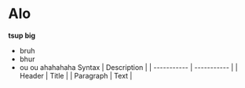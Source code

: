 # Alo
**tsup big**
- bruh
- bhur
- ou ou ahahahaha
 Syntax | Description |
| ----------- | ----------- |
| Header | Title |
| Paragraph | Text |

